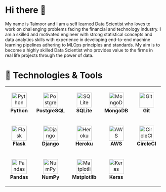 # Hi there 👋
My name is Taimoor and I am a self learned Data Scientist who loves to work on challenging problems facing the financial and technology industry. I am a skilled and motivated engineer with strong statistical concepts and data analytics skills with experience in developing end-to-end machine learning pipelines adhering to MLOps principles and standards. My aim is to become a highly skilled Data Scientist who provides value to the firms in real life projects through the power of data.

# 🔧 Technologies & Tools

<table>
  
  <tr>
    <td align="center" height="108" width="108">
      <img
        src="https://upload.wikimedia.org/wikipedia/commons/1/1f/Python_logo_01.svg"
        width="48"
        height="48"
        alt="Python"
      />
      <br /><strong>Python</strong>
    </td>
    <td align="center" height="108" width="108">
      <img
        src="https://cdn.jsdelivr.net/gh/devicons/devicon/icons/postgresql/postgresql-original.svg"
        width="48"
        height="48"
        alt="PostgreSQL"
      />
      <br /><strong>PostgreSQL</strong>
    </td>
    <td align="center" height="108" width="108">
      <img
        src="https://upload.wikimedia.org/wikipedia/commons/9/97/Sqlite-square-icon.svg"
        width="48"
        height="48"
        alt="SQLite"
      />
      <br /><strong>SQLite</strong>
    </td>
    <td align="center" height="108" width="108">
      <img
        src="https://cdn.jsdelivr.net/gh/devicons/devicon/icons/mongodb/mongodb-original.svg"
        width="48"
        height="48"
        alt="MongoDB"
      />
      <br /><strong>MongoDB</strong>
    </td>
    <td align="center" height="108" width="108">
      <img
        src="https://cdn.jsdelivr.net/gh/devicons/devicon/icons/git/git-original.svg"
        width="48"
        height="48"
        alt="Git"
      />
      <br /><strong>Git</strong>
    </td>
  </tr>
      <td align="center" height="108" width="108">
      <img
        src="https://iconape.com/wp-content/files/xn/17716/png/cib-flask.png"
        width="48"
        height="48"
        alt="Flask"
      />
      <br /><strong>Flask</strong>
    </td>
      </td>
      <td align="center" height="108" width="108">
      <img
        src="https://logos-download.com/wp-content/uploads/2019/06/Django_Logo.png"
        width="48"
        height="48"
        alt="Django"
      />
      <br /><strong>Django</strong>
    </td>
        </td>
          <td align="center" height="108" width="108">
      <img
        src="https://www.svgrepo.com/show/331424/heroku.svg"
        width="48"
        height="48"
        alt="Heroku"
      />
      <br /><strong>Heroku</strong>
    </td>
        </td>
          <td align="center" height="108" width="108">
      <img
        src="https://www.svgrepo.com/show/394021/aws.svg"
        width="48"
        height="48"
        alt="AWS"
      />
      <br /><strong>AWS</strong>
    </td>
        </td>
          <td align="center" height="108" width="108">
      <img
        src="https://upload.wikimedia.org/wikipedia/commons/thumb/8/82/Circleci-icon-logo.svg/208px-Circleci-icon-logo.svg.png?20170627173844"
        width="48"
        height="48"
        alt="CircleCI"
      />
      <br /><strong>CircleCI</strong>
    </td>
    </tr>
      </td>
      <td align="center" height="108" width="108">
      <img
        src="https://encrypted-tbn0.gstatic.com/images?q=tbn:ANd9GcRfIJW0am-69cIvO9F74vzJgMyafemcDkf9bSVN3KN06sNH3k4DUhu5EJQ&s=10"
        width="48"
        height="48"
        alt="Pandas"
      />
      <br /><strong>Pandas</strong>
    </td>
      </td>
      <td align="center" height="108" width="108">
      <img
        src="https://user-images.githubusercontent.com/67586773/105040771-43887300-5a88-11eb-9f01-bee100b9ef22.png"
        width="48"
        height="48"
        alt="NumPy"
      />
      <br /><strong>NumPy</strong>
    </td>
          </td>
      <td align="center" height="108" width="108">
      <img
        src="https://upload.wikimedia.org/wikipedia/commons/thumb/0/01/Created_with_Matplotlib-logo.svg/2048px-Created_with_Matplotlib-logo.svg.png"
        width="48"
        height="48"
        alt="Matplotlib"
      />
      <br /><strong>Matplotlib</strong>
    </td>
      </td>
      <td align="center" height="108" width="108">
      <img
        src="https://encrypted-tbn0.gstatic.com/images?q=tbn:ANd9GcSyXmDBFvgLngH2mCexw6wwCTQV1xRHIQMQtMG1t2h0_WndWNTbAirYgw42&s=10"
        width="48"
        height="48"
        alt="Keras"
      />
      <br /><strong>Keras</strong>
    </td>
  
</table>
